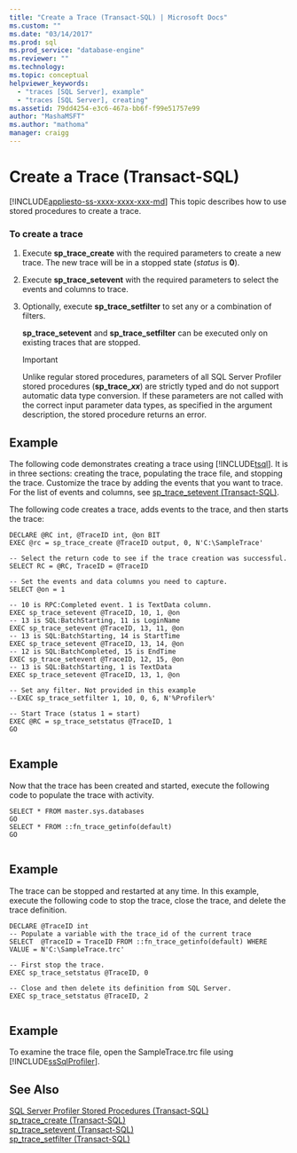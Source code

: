 ```yaml
---
title: "Create a Trace (Transact-SQL) | Microsoft Docs"
ms.custom: ""
ms.date: "03/14/2017"
ms.prod: sql
ms.prod_service: "database-engine"
ms.reviewer: ""
ms.technology: 
ms.topic: conceptual
helpviewer_keywords: 
  - "traces [SQL Server], example"
  - "traces [SQL Server], creating"
ms.assetid: 79dd4254-e3c6-467a-bb6f-f99e51757e99
author: "MashaMSFT"
ms.author: "mathoma"
manager: craigg
---
```

# Create a Trace (Transact-SQL)
[!INCLUDE[appliesto-ss-xxxx-xxxx-xxx-md](../../includes/appliesto-ss-xxxx-xxxx-xxx-md.md)]
  This topic describes how to use stored procedures to create a trace.  
  
### To create a trace  
  
1.  Execute **sp_trace_create** with the required parameters to create a new trace. The new trace will be in a stopped state (*status* is **0**).  
  
2.  Execute **sp_trace_setevent** with the required parameters to select the events and columns to trace.  
  
3.  Optionally, execute **sp_trace_setfilter** to set any or a combination of filters.  
  
     **sp_trace_setevent** and **sp_trace_setfilter** can be executed only on existing traces that are stopped.  
  
    > [!IMPORTANT]  
    >  Unlike regular stored procedures, parameters of all SQL Server Profiler stored procedures (<strong>sp_trace_*xx*</strong>) are strictly typed and do not support automatic data type conversion. If these parameters are not called with the correct input parameter data types, as specified in the argument description, the stored procedure returns an error.  
  
## Example  
 The following code demonstrates creating a trace using [!INCLUDE[tsql](../../includes/tsql-md.md)]. It is in three sections: creating the trace, populating the trace file, and stopping the trace. Customize the trace by adding the events that you want to trace. For the list of events and columns, see [sp_trace_setevent &#40;Transact-SQL&#41;](../../relational-databases/system-stored-procedures/sp-trace-setevent-transact-sql.md).  
  
 The following code creates a trace, adds events to the trace, and then starts the trace:  
  
```  
DECLARE @RC int, @TraceID int, @on BIT  
EXEC @rc = sp_trace_create @TraceID output, 0, N'C:\SampleTrace'  
  
-- Select the return code to see if the trace creation was successful.  
SELECT RC = @RC, TraceID = @TraceID  
  
-- Set the events and data columns you need to capture.  
SELECT @on = 1  
  
-- 10 is RPC:Completed event. 1 is TextData column.   
EXEC sp_trace_setevent @TraceID, 10, 1, @on   
-- 13 is SQL:BatchStarting, 11 is LoginName  
EXEC sp_trace_setevent @TraceID, 13, 11, @on   
-- 13 is SQL:BatchStarting, 14 is StartTime  
EXEC sp_trace_setevent @TraceID, 13, 14, @on   
-- 12 is SQL:BatchCompleted, 15 is EndTime  
EXEC sp_trace_setevent @TraceID, 12, 15, @on   
-- 13 is SQL:BatchStarting, 1 is TextData  
EXEC sp_trace_setevent @TraceID, 13, 1, @on   
  
-- Set any filter. Not provided in this example  
--EXEC sp_trace_setfilter 1, 10, 0, 6, N'%Profiler%'  
  
-- Start Trace (status 1 = start)  
EXEC @RC = sp_trace_setstatus @TraceID, 1  
GO  
  
```  
  
## Example  
 Now that the trace has been created and started, execute the following code to populate the trace with activity.  
  
```  
SELECT * FROM master.sys.databases  
GO  
SELECT * FROM ::fn_trace_getinfo(default)  
GO  
  
```  
  
## Example  
 The trace can be stopped and restarted at any time. In this example, execute the following code to stop the trace, close the trace, and delete the trace definition.  
  
```  
DECLARE @TraceID int  
-- Populate a variable with the trace_id of the current trace  
SELECT  @TraceID = TraceID FROM ::fn_trace_getinfo(default) WHERE VALUE = N'C:\SampleTrace.trc'  
  
-- First stop the trace.   
EXEC sp_trace_setstatus @TraceID, 0  
  
-- Close and then delete its definition from SQL Server.   
EXEC sp_trace_setstatus @TraceID, 2  
  
```  
  
## Example  
 To examine the trace file, open the SampleTrace.trc file using [!INCLUDE[ssSqlProfiler](../../includes/sssqlprofiler-md.md)].  
  
## See Also  
 [SQL Server Profiler Stored Procedures &#40;Transact-SQL&#41;](../../relational-databases/system-stored-procedures/sql-server-profiler-stored-procedures-transact-sql.md)   
 [sp_trace_create &#40;Transact-SQL&#41;](../../relational-databases/system-stored-procedures/sp-trace-create-transact-sql.md)   
 [sp_trace_setevent &#40;Transact-SQL&#41;](../../relational-databases/system-stored-procedures/sp-trace-setevent-transact-sql.md)   
 [sp_trace_setfilter &#40;Transact-SQL&#41;](../../relational-databases/system-stored-procedures/sp-trace-setfilter-transact-sql.md)  
  
  
